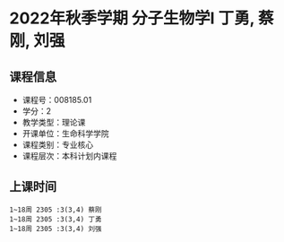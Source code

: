# 2022年秋季学期 分子生物学I 丁勇, 蔡刚, 刘强






## 课程信息

- 课程号：008185.01
- 学分：2
- 教学类型：理论课
- 开课单位：生命科学学院
- 课程类别：专业核心
- 课程层次：本科计划内课程

## 上课时间

```
1~18周 2305 :3(3,4) 蔡刚
1~18周 2305 :3(3,4) 丁勇
1~18周 2305 :3(3,4) 刘强
```

